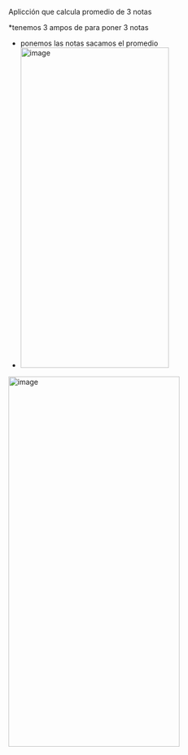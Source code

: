 Aplicción  que calcula  promedio de 3 notas


*tenemos 3 ampos de  para poner 3 notas
* ponemos las notas sacamos el promedio
* <img width="291" height="630" alt="image" src="https://github.com/user-attachments/assets/3cdb6185-6efe-4e54-8bba-c11c9b5c9f6b" />
 <img width="336" height="728" alt="image" src="https://github.com/user-attachments/assets/0511a171-d6e2-46db-aeb7-86784cb4f199" />
